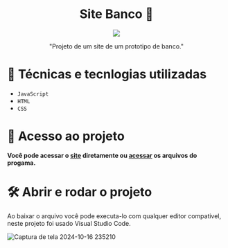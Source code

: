 <h1 align="center"> Site Banco 💸 </h1>
<p align="center">
<img loading="lazy" src="http://img.shields.io/static/v1?label=STATUS&message=FINALIZADO&color=GREEN&style=for-the-badge"/>
</p>
<p align="center">
"Projeto de um site de um prototipo de banco."

  # :hammer: Técnicas e tecnlogias utilizadas

- `JavaScript`
- `HTML`
- `CSS`  

# 📁 Acesso ao projeto

**Você pode acessar o [site]([https://site-banco-716xdh8xp-claudio-souza-dias-projects.vercel.app]) diretamente ou [acessar](https://github.com/claudiosouzadias/SiteBanco/archive/refs/heads/main.zip) os arquivos do progama.**

# 🛠️ Abrir e rodar o projeto

Ao baixar o arquivo você pode executa-lo com qualquer editor compativel, neste projeto foi usado Visual Studio Code.

![Captura de tela 2024-10-16 235210](https://github.com/user-attachments/assets/53ed9669-79ec-49de-9dac-c85d16e0d068)
